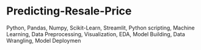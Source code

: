 # Predicting-Resale-Price
Python, Pandas, Numpy, Scikit-Learn, Streamlit, Python scripting, Machine Learning, Data Preprocessing, Visualization, EDA, Model Building, Data Wrangling, Model Deploymen
